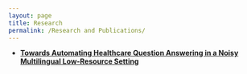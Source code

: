 ```yaml
---
layout: page
title: Research
permalink: /Research and Publications/
---
```


- [**Towards Automating Healthcare Question Answering in a Noisy Multilingual Low-Resource Setting**](https://deeplearningindaba.com/2022/indaba/posters/)

